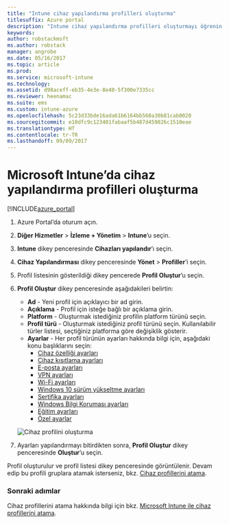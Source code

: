 ```yaml
---
title: "Intune cihaz yapılandırma profilleri oluşturma"
titlesuffix: Azure portal
description: "Intune cihaz yapılandırma profilleri oluşturmayı öğrenin.\""
keywords: 
author: robstackmsft
ms.author: robstack
manager: angrobe
ms.date: 05/16/2017
ms.topic: article
ms.prod: 
ms.service: microsoft-intune
ms.technology: 
ms.assetid: d98aceff-eb35-4e3e-8e40-5f300e7335cc
ms.reviewer: heenamac
ms.suite: ems
ms.custom: intune-azure
ms.openlocfilehash: 5c23d33bde16ada61b6164bb560a30b81cab0020
ms.sourcegitcommit: e10dfc9c123401fabaaf5b487d459826c1510eae
ms.translationtype: HT
ms.contentlocale: tr-TR
ms.lasthandoff: 09/09/2017
---
```

# <a name="how-to-create-device-configuration-profiles-in-microsoft-intune"></a>Microsoft Intune’da cihaz yapılandırma profilleri oluşturma

[!INCLUDE[azure_portal](./includes/azure_portal.md)]


1. Azure Portal’da oturum açın.
2. **Diğer Hizmetler** > **İzleme + Yönetim** > **Intune**’u seçin.
3. **Intune** dikey penceresinde **Cihazları yapılandır**’ı seçin.
2. **Cihaz Yapılandırması** dikey penceresinde **Yönet** > **Profiller**’i seçin.
2. Profil listesinin gösterildiği dikey pencerede **Profil Oluştur**’u seçin.
3. **Profil Oluştur** dikey penceresinde aşağıdakileri belirtin:
    - **Ad** - Yeni profil için açıklayıcı bir ad girin.
    - **Açıklama** -  Profil için isteğe bağlı bir açıklama girin.
    - **Platform** -  Oluşturmak istediğiniz profilin platform türünü seçin.
    - **Profil türü** - Oluşturmak istediğiniz profil türünü seçin. Kullanılabilir türler listesi, seçtiğiniz platforma göre değişiklik gösterir.
    - **Ayarlar** - Her profil türünün ayarları hakkında bilgi için, aşağıdaki konu başlıklarını seçin:
        -  [Cihaz özelliği ayarları](device-features-configure.md)
        -  [Cihaz kısıtlama ayarları](device-restrictions-configure.md)
        -  [E-posta ayarları](email-settings-configure.md)
        -  [VPN ayarları](vpn-settings-configure.md)
        -  [Wi-Fi ayarları](wi-fi-settings-configure.md)
        -  [Windows 10 sürüm yükseltme ayarları](edition-upgrade-configure-windows-10.md)
        -  [Sertifika ayarları](certificates-configure.md)
        -  [Windows Bilgi Koruması ayarları](windows-information-protection-configure.md)
        -  [Eğitim ayarları](education-settings-configure.md)
        -  [Özel ayarlar](custom-settings-configure.md)

    ![Cihaz profilini oluşturma](./media/create-device-profile.png)
4. Ayarları yapılandırmayı bitirdikten sonra, **Profil Oluştur** dikey penceresinde **Oluştur**’u seçin.

Profil oluşturulur ve profil listesi dikey penceresinde görüntülenir.
Devam edip bu profili gruplara atamak isterseniz, bkz. [Cihaz profillerini atama](device-profile-assign.md).


### <a name="next-steps"></a>Sonraki adımlar
Cihaz profillerini atama hakkında bilgi için bkz. [Microsoft Intune ile cihaz profillerini atama](device-profile-assign.md).

